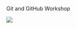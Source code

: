 Git and GitHub Workshop 

![](https://scontent.fktm7-1.fna.fbcdn.net/v/t1.0-9/52846902_1173728952800492_26505076407271424_n.jpg?_nc_cat=100&_nc_eui2=AeGq-GehfvFJldMdN2DREf0JZ3_9VajiELS_oUzm73Ruwd3kUPTYiMTkEuORmB5-1cx0Vzr_u2Lb4y3-jgLA-NWKkMDyzIQ5asHu_RlvObJlIg&_nc_ht=scontent.fktm7-1.fna&oh=7583c5837b68afb8794555d9cc4c34b3&oe=5CF354E3)
